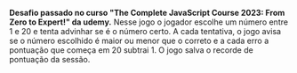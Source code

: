 **Desafio passado no curso "The Complete JavaScript Course 2023: From Zero to Expert!" da udemy.**
 Nesse jogo o jogador escolhe um número entre 1 e 20 e tenta advinhar se é o número certo.  A cada tentativa, o jogo avisa se o número escolhido é maior ou menor que o correto e a cada erro a pontuação que começa em 20 subtrai 1.
O jogo salva o recorde de pontuação da sessão.
